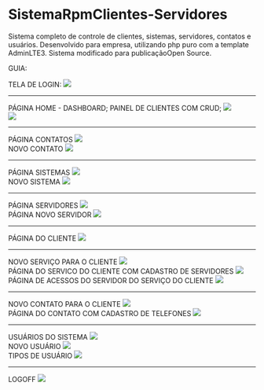# SistemaRpmClientes-Servidores
Sistema completo de controle de clientes, sistemas, servidores, contatos e usuários. Desenvolvido para empresa, utilizando php puro com a template AdminLTE3. Sistema modificado para publicaçãoOpen Source.

GUIA:

TELA DE LOGIN:
<img src="capturas_readMe/login.PNG">

<hr>

PÁGINA HOME - DASHBOARD; PAINEL DE CLIENTES COM CRUD;
<img src="capturas_readMe/home.PNG">
<br>
<img src="capturas_readMe/home2.PNG">

<hr>

PÁGINA CONTATOS
<img src="capturas_readMe/contato.PNG">
<br>
NOVO CONTATO
<img src="capturas_readMe/novoContato.PNG">

<hr>

PÁGINA SISTEMAS
<img src="capturas_readMe/sistema.PNG">
<br>
NOVO SISTEMA
<img src="capturas_readMe/novoSistema.PNG">

<hr>

PÁGINA SERVIDORES
<img src="capturas_readMe/servidor.PNG">
<br>
PÁGINA NOVO SERVIDOR
<img src="capturas_readMe/novoServidor.PNG">

<hr>

PÁGINA DO CLIENTE
<img src="capturas_readMe/paginaCliente.PNG">

<hr>

NOVO SERVIÇO PARA O CLIENTE
<img src="capturas_readMe/novoServicoCliente.PNG">
<br>
PÁGINA DO SERVICO DO CLIENTE COM CADASTRO DE SERVIDORES
<img src="capturas_readMe/servicoCliente.PNG">
<br>
PÁGINA DE ACESSOS DO SERVIDOR DO SERVIÇO DO CLIENTE
<img src="capturas_readMe/acessos.PNG">


<hr>

NOVO CONTATO PARA O CLIENTE
<img src="capturas_readMe/contatoCliente.PNG">
<br>
PÁGINA DO CONTATO COM CADASTRO DE TELEFONES
<img src="capturas_readMe/novoContato.PNG">

<hr>

USUÁRIOS DO SISTEMA
<img src="capturas_readMe/usuarios.PNG">
<br>
NOVO USUÁRIO
<img src="capturas_readMe/novoUsuario.PNG">
<br>
TIPOS DE USUÁRIO
<img src="capturas_readMe/tipoUsuarios.PNG">

<hr>

LOGOFF
<img src="capturas_readMe/sair.PNG">

